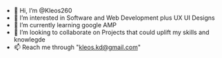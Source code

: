 - 👋 Hi, I’m @Kleos260
- 👀 I’m interested in Software and Web Development plus UX UI Designs
- 🌱 I’m currently learning google AMP 
- 💞️ I’m looking to collaborate on Projects that could uplift my skills and knowlegde
- 📫 Reach me through "kleos.kd@gmail.com"

<!---
Kleos260/Kleos260 is a ✨ special ✨ repository because its `README.md` (this file) appears on your GitHub profile.
You can click the Preview link to take a look at your changes.
--->
